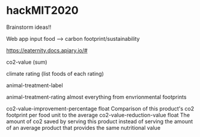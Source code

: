 # hackMIT2020

Brainstorm ideas!!

Web app
input food --> carbon footprint/sustainability

https://eaternity.docs.apiary.io/#

co2-value (sum)

climate rating (list foods of each rating)

animal-treatment-label

animal-treatment-rating
almost everything from envrionmental footprints

co2-value-improvement-percentage float Comparison of this product's co2 footprint per food unit to the average
co2-value-reduction-value float The amount of co2 saved by serving this product instead of serving the amount of an average product that provides the same nutritional value
